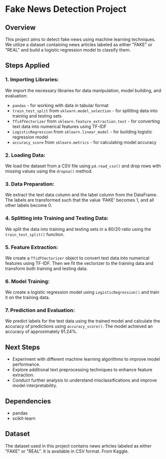 # Fake News Detection Project

## Overview

This project aims to detect fake news using machine learning techniques. We utilize a dataset containing news articles labeled as either "FAKE" or "REAL" and build a logistic regression model to classify them.

## Steps Applied

### 1. Importing Libraries:

We import the necessary libraries for data manipulation, model building, and evaluation:
- `pandas` - for working with data in tabular format
- `train_test_split` from `sklearn.model_selection` - for splitting data into training and testing sets
- `TfidfVectorizer` from `sklearn.feature_extraction.text` - for converting text data into numerical features using TF-IDF
- `LogisticRegression` from `sklearn.linear_model` - for building logistic regression model
- `accuracy_score` from `sklearn.metrics` - for calculating model accuracy

### 2. Loading Data:

We load the dataset from a CSV file using `pd.read_csv()` and drop rows with missing values using the `dropna()` method.

### 3. Data Preparation:

We extract the text data column and the label column from the DataFrame. The labels are transformed such that the value 'FAKE' becomes 1, and all other labels become 0.

### 4. Splitting into Training and Testing Data:

We split the data into training and testing sets in a 80/20 ratio using the `train_test_split()` function.

### 5. Feature Extraction:

We create a `TfidfVectorizer` object to convert text data into numerical features using TF-IDF. Then we fit the vectorizer to the training data and transform both training and testing data.

### 6. Model Training:

We create a logistic regression model using `LogisticRegression()` and train it on the training data.

### 7. Prediction and Evaluation:

We predict labels for the test data using the trained model and calculate the accuracy of predictions using `accuracy_score()`. The model achieved an accuracy of approximately 91.24%.

## Next Steps

- Experiment with different machine learning algorithms to improve model performance.
- Explore additional text preprocessing techniques to enhance feature extraction.
- Conduct further analysis to understand misclassifications and improve model interpretability.

## Dependencies

- pandas
- scikit-learn

## Dataset

The dataset used in this project contains news articles labeled as either "FAKE" or "REAL". It is available in CSV format. From Kaggle.


